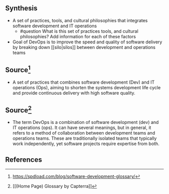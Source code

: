 ## Synthesis
- A set of practices, tools, and cultural philosophies that integrates software development and IT operations
	- #question What is this set of practices tools, and cultural philosophies? Add information for each of these factors
- Goal of DevOps is to improve the speed and quality of software delivery by breaking down [[silo|silos]] between development and operations teams
## Source[^1]
- A set of practices that combines software development (Dev) and IT operations (Ops), aiming to shorten the systems development life cycle and provide continuous delivery with high software quality.
## Source[^2]
- The term DevOps is a combination of software development (dev) and IT operations (ops). It can have several meanings, but in general, it refers to a method of collaboration between development teams and operations teams. These are traditionally isolated teams that typically work independently, yet software projects require expertise from both.
## References

[^1]: https://spdload.com/blog/software-development-glossary/
[^2]: [[(Home Page) Glossary by Capterra]]
